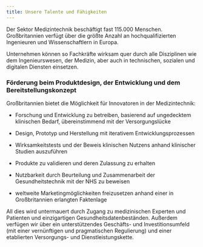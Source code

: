 ```yaml
---
title: Unsere Talente und Fähigkeiten
---
```


Der Sektor Medizintechnik beschäftigt fast 115.000 Menschen. Großbritannien verfügt über die größte Anzahl an hochqualifizierten Ingenieuren und Wissenschaftlern in Europa.

Unternehmen können so Fachkräfte wirksam quer durch alle Disziplinen wie dem Ingenieurswesen, der Medizin, aber auch in technischen, sozialen und digitalen Diensten einsetzen.

### Förderung beim Produktdesign, der Entwicklung und dem Bereitstellungskonzept

Großbritannien bietet die Möglichkeit für Innovatoren in der Medizintechnik:

- Forschung und Entwicklung zu betreiben, basierend auf ungedecktem klinischen Bedarf, übereinstimmend mit der Versorgungslücke

- Design, Prototyp und Herstellung mit iterativem Entwicklungsprozessen

- Wirksamkeitstests und der Beweis klinischen Nutzens anhand klinischer Studien auszuführen

- Produkte zu validieren und deren Zulassung zu erhalten

- Nutzbarkeit durch Beurteilung und Zusammenarbeit der Gesundheitstechnik mit der NHS zu beweisen

- weltweite Marketingmöglichkeiten freizusetzen anhand einer in Großbritannien erlangten Faktenlage

All dies wird untermauert durch Zugang zu medizinischen Experten und Patienten und einzigartigen Gesundheitsdatenbeständen. Außerdem verfügen wir über ein unterstützendes Geschäfts- und Investitionsumfeld (mit einer vernünftigen und pragmatischen Regulierung) und einer etablierten Versorgungs- und Dienstleistungskette.